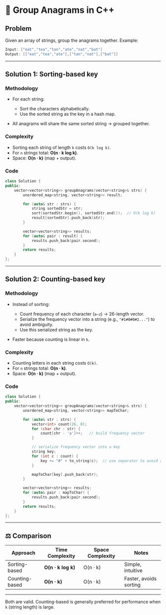 # 📝 Group Anagrams in C++

## Problem

Given an array of strings, group the anagrams together.
Example:

```cpp
Input: ["eat","tea","tan","ate","nat","bat"]
Output: [["eat","tea","ate"],["tan","nat"],["bat"]]
```

---

## Solution 1: Sorting-based key

### Methodology

* For each string:

  * Sort the characters alphabetically.
  * Use the sorted string as the key in a hash map.
* All anagrams will share the same sorted string → grouped together.

### Complexity

* Sorting each string of length `k` costs `O(k log k)`.
* For `n` strings total: **O(n · k log k)**.
* Space: **O(n · k)** (map + output).

### Code

```cpp
class Solution {
public:
    vector<vector<string>> groupAnagrams(vector<string>& strs) {
        unordered_map<string, vector<string>> result;

        for (auto& str : strs) {
            string sortedStr = str;
            sort(sortedStr.begin(), sortedStr.end());  // O(k log k)
            result[sortedStr].push_back(str);
        }

        vector<vector<string>> results;
        for (auto& pair : result) {
            results.push_back(pair.second);
        }
        return results;
    }
};
```

---

## Solution 2: Counting-based key

### Methodology

* Instead of sorting:

  * Count frequency of each character (`a–z`) → 26-length vector.
  * Serialize the frequency vector into a string (e.g., `"#1#0#0#2..."`) to avoid ambiguity.
  * Use this serialized string as the key.
* Faster because counting is linear in `k`.

### Complexity

* Counting letters in each string costs `O(k)`.
* For `n` strings total: **O(n · k)**.
* Space: **O(n · k)** (map + output).

### Code

```cpp
class Solution {
public:
    vector<vector<string>> groupAnagrams(vector<string>& strs) {
        unordered_map<string, vector<string>> mapToChar;

        for (auto& str : strs) {
            vector<int> count(26, 0);
            for (char chr : str) {
                count[chr - 'a']++;   // build frequency vector
            }

            // serialize frequency vector into a key
            string key;
            for (int c : count) {
                key += "#" + to_string(c);  // use separator to avoid ambiguity
            }

            mapToChar[key].push_back(str);
        }

        vector<vector<string>> results;
        for (auto& pair : mapToChar) {
            results.push_back(pair.second);
        }
        return results;
    }
};
```

---

## ⚖️ Comparison

| Approach       | Time Complexity    | Space Complexity | Notes                  |
| -------------- | ------------------ | ---------------- | ---------------------- |
| Sorting-based  | **O(n · k log k)** | O(n · k)         | Simple, intuitive      |
| Counting-based | **O(n · k)**       | O(n · k)         | Faster, avoids sorting |

---

Both are valid. Counting-based is generally preferred for performance when `k` (string length) is large.


